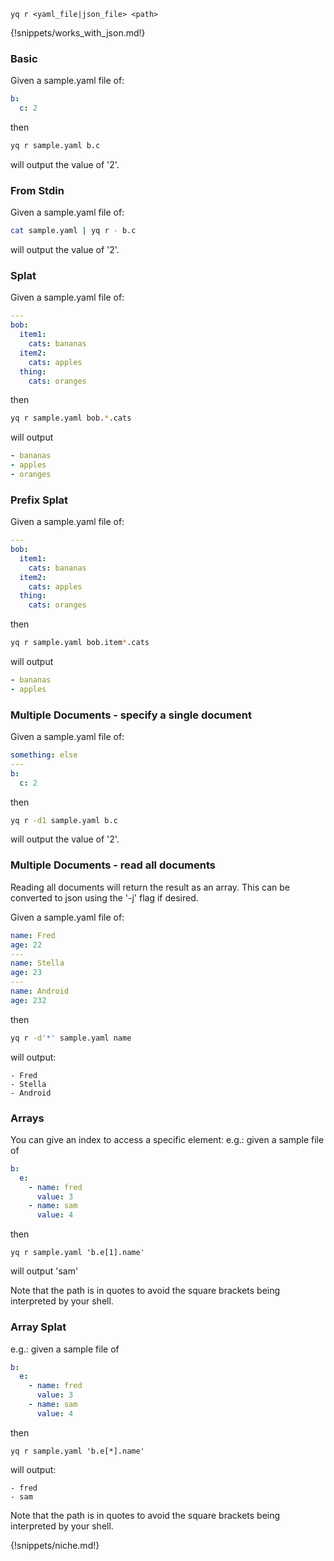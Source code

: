 ```
yq r <yaml_file|json_file> <path>
```

{!snippets/works_with_json.md!}

### Basic
Given a sample.yaml file of:
```yaml
b:
  c: 2
```
then
```bash
yq r sample.yaml b.c
```
will output the value of '2'.

### From Stdin
Given a sample.yaml file of:
```bash
cat sample.yaml | yq r - b.c
```
will output the value of '2'.

### Splat
Given a sample.yaml file of:
```yaml
---
bob:
  item1:
    cats: bananas
  item2:
    cats: apples
  thing:
    cats: oranges
```
then
```bash
yq r sample.yaml bob.*.cats
```
will output
```yaml
- bananas
- apples
- oranges
```

### Prefix Splat
Given a sample.yaml file of:
```yaml
---
bob:
  item1:
    cats: bananas
  item2:
    cats: apples
  thing:
    cats: oranges
```
then
```bash
yq r sample.yaml bob.item*.cats
```
will output
```yaml
- bananas
- apples
```

### Multiple Documents - specify a single document
Given a sample.yaml file of:
```yaml
something: else
---
b:
  c: 2
```
then
```bash
yq r -d1 sample.yaml b.c
```
will output the value of '2'.

### Multiple Documents - read all documents
Reading all documents will return the result as an array. This can be converted to json using the '-j' flag if desired.

Given a sample.yaml file of:
```yaml
name: Fred
age: 22
---
name: Stella
age: 23
---
name: Android
age: 232
```
then
```bash
yq r -d'*' sample.yaml name
```
will output:
```
- Fred
- Stella
- Android
```

### Arrays
You can give an index to access a specific element:
e.g.: given a sample file of
```yaml
b:
  e:
    - name: fred
      value: 3
    - name: sam
      value: 4
```
then
```
yq r sample.yaml 'b.e[1].name'
```
will output 'sam'

Note that the path is in quotes to avoid the square brackets being interpreted by your shell.

### Array Splat
e.g.: given a sample file of
```yaml
b:
  e:
    - name: fred
      value: 3
    - name: sam
      value: 4
```
then
```
yq r sample.yaml 'b.e[*].name'
```
will output:
```
- fred
- sam
```
Note that the path is in quotes to avoid the square brackets being interpreted by your shell.

{!snippets/niche.md!}
